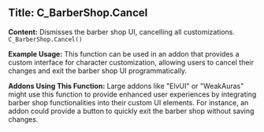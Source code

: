 ## Title: C_BarberShop.Cancel

**Content:**
Dismisses the barber shop UI, cancelling all customizations.
`C_BarberShop.Cancel()`

**Example Usage:**
This function can be used in an addon that provides a custom interface for character customization, allowing users to cancel their changes and exit the barber shop UI programmatically.

**Addons Using This Function:**
Large addons like "ElvUI" or "WeakAuras" might use this function to provide enhanced user experiences by integrating barber shop functionalities into their custom UI elements. For instance, an addon could provide a button to quickly exit the barber shop without saving changes.